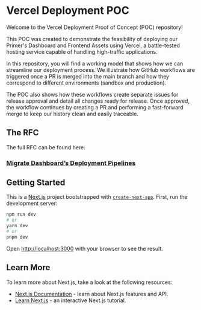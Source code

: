 

# Vercel Deployment POC

Welcome to the Vercel Deployment Proof of Concept (POC) repository!

This POC was created to demonstrate the feasibility of deploying our Primer's Dashboard and Frontend Assets using Vercel, a battle-tested hosting service capable of handling high-traffic applications.

In this repository, you will find a working model that shows how we can streamline our deployment process. We illustrate how GitHub workflows are triggered once a PR is merged into the main branch and how they correspond to different environments (sandbox and production).

The POC also shows how these workflows create separate issues for release approval and detail all changes ready for release. Once approved, the workflow continues by creating a PR and performing a fast-forward merge to keep our history clean and easily traceable.

## The RFC

The full RFC can be found here:

### [Migrate Dashboard’s Deployment Pipelines](https://www.notion.so/primerio/RFC-019-Migrate-Frontend-Deployment-Pipelines-cf87138ef4cd4513a851c24ebfc0c245)


## Getting Started

This is a [Next.js](https://nextjs.org/) project bootstrapped with [`create-next-app`](https://github.com/vercel/next.js/tree/canary/packages/create-next-app).
First, run the development server:

```bash
npm run dev
# or
yarn dev
# or
pnpm dev
```

Open [http://localhost:3000](http://localhost:3000) with your browser to see the result.

## Learn More

To learn more about Next.js, take a look at the following resources:

- [Next.js Documentation](https://nextjs.org/docs) - learn about Next.js features and API.
- [Learn Next.js](https://nextjs.org/learn) - an interactive Next.js tutorial.

